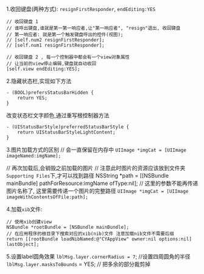 
1.收回键盘(两种方式):
`resignFirstResponder`, `endEditing:YES`
```
// 收回键盘 1
// 谁呼出键盘,谁就是第一第一响应者,让"第一响应者", "resign"退出, 收回键盘
// 第一响应者: 就是第一个触发键盘呼出的控件(视图);
// [self.num2 resignFirstResponder];
// [self.num1 resignFirstResponder];

// 收回键盘 2 , 每一个控制器中都会有一个view对象属性
// 让当前的view停止编辑,键盘就自动收回
[self.view endEditing:YES];
```

2.隐藏状态栏,实现如下方法
```
- (BOOL)prefersStatusBarHidden {
    return YES;
}
```

改变状态栏文字颜色,通过重写根控制器方法
```
- (UIStatusBarStyle)preferredStatusBarStyle {
    return UIStatusBarStyleLightContent;
}
```

3.图片加载方式的区别
// 会一直保留在内存中
`UIImage *imgCat = [UIImage imageNamed:imgName];` 

// 再次加载后,会销毁之前加载的图片
// 注意此时图片的资源应该放到文件夹`Supporting Files`下,才可以找到路径
NSString *path = [[NSBundle mainBundle] pathForResource:imgName ofType:nil];
// 这里的参数不能再传递图片名称了, 这里需要传递一个图片的完整路径
`UIImage *imgCat = [UIImage imageWithContentsOfFile:path];`

4.加载`xib`文件:
```
// 使用xib创建view
NSBundle *rootBundle = [NSBundle mainBundle];
// 在应用程序的根目录下搜索对应的xib(nib)文件 注意加载nib文件不需要后缀
return [[rootBundle loadNibNamed:@"CYAppView" owner:nil options:nil] lastObject];
```

5.设置label圆角效果
`lblMsg.layer.cornerRadius = 7`; //设置四周圆角的半径
`lblMsg.layer.masksToBounds` = YES; // 把多余的部分裁剪掉